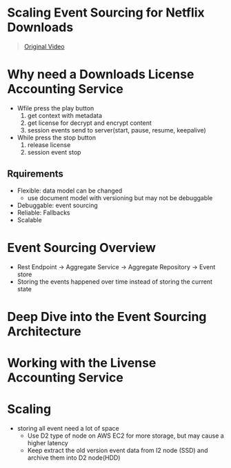 # Scaling Event Sourcing for Netflix Downloads
> [Original Video](https://www.youtube.com/watch?v=rsSld8NycCU)

# Why need a Downloads License Accounting Service
- Wfile press the play button
  1. get context with metadata
  2. get license for decrypt and encrypt content
  3. session events send to server(start, pause, resume, keepalive)
- While press the stop button
  1. release license
  2. session event stop 

## Rquirements
- Flexible: data model can be changed
  - use document model with versioning but may not be debuggable
- Debuggable: event sourcing
- Reliable: Fallbacks
- Scalable 

# Event Sourcing Overview
- Rest Endpoint -> Aggregate Service -> Aggregate Repository -> Event store
- Storing the events happened over time instead of storing the current state

# Deep Dive into the Event Sourcing Architecture

# Working with the Livense Accounting Service

# Scaling
- storing all event need a lot of space
  - Use D2 type of node on AWS EC2 for more storage, but may cause a higher latency
  - Keep extract the old version event data from I2 node (SSD) and archive them into D2 node(HDD)

